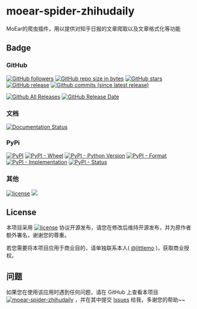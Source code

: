 # moear-spider-zhihudaily

MoEar的爬虫插件，用以提供对知乎日报的文章爬取以及文章格式化等功能

## Badge

### GitHub

[![GitHub followers](https://img.shields.io/github/followers/littlemo.svg?label=github%20follow)](https://github.com/littlemo)
[![GitHub repo size in bytes](https://img.shields.io/github/repo-size/littlemo/moear-spider-zhihudaily.svg)](https://github.com/littlemo/moear-spider-zhihudaily)
[![GitHub stars](https://img.shields.io/github/stars/littlemo/moear-spider-zhihudaily.svg?label=github%20stars)](https://github.com/littlemo/moear-spider-zhihudaily)
[![GitHub release](https://img.shields.io/github/release/littlemo/moear-spider-zhihudaily.svg)](https://github.com/littlemo/moear-spider-zhihudaily/releases)
[![Github commits (since latest release)](https://img.shields.io/github/commits-since/littlemo/moear-spider-zhihudaily/latest.svg)](https://github.com/littlemo/moear-spider-zhihudaily)

[![Github All Releases](https://img.shields.io/github/downloads/littlemo/moear-spider-zhihudaily/total.svg)](https://github.com/littlemo/moear-spider-zhihudaily/releases)
[![GitHub Release Date](https://img.shields.io/github/release-date/littlemo/moear-spider-zhihudaily.svg)](https://github.com/littlemo/moear-spider-zhihudaily/releases)

### 文档

[![Documentation Status](https://readthedocs.org/projects/moear-spider-zhihudaily/badge/?version=latest)](http://moear-spider-zhihudaily.readthedocs.io/zh_CN/latest/?badge=latest)

### PyPi

[![PyPI](https://img.shields.io/pypi/v/moear-spider-zhihudaily.svg)](https://pypi.org/project/moear-spider-zhihudaily/)
[![PyPI - Wheel](https://img.shields.io/pypi/wheel/moear-spider-zhihudaily.svg)](https://pypi.org/project/moear-spider-zhihudaily/)
[![PyPI - Python Version](https://img.shields.io/pypi/pyversions/moear-spider-zhihudaily.svg)](https://pypi.org/project/moear-spider-zhihudaily/)
[![PyPI - Format](https://img.shields.io/pypi/format/moear-spider-zhihudaily.svg)](https://pypi.org/project/moear-spider-zhihudaily/)
[![PyPI - Implementation](https://img.shields.io/pypi/implementation/moear-spider-zhihudaily.svg)](https://pypi.org/project/moear-spider-zhihudaily/)
[![PyPI - Status](https://img.shields.io/pypi/status/moear-spider-zhihudaily.svg)](https://pypi.org/project/moear-spider-zhihudaily/)

### 其他

[![license](https://img.shields.io/github/license/littlemo/moear-spider-zhihudaily.svg)](https://github.com/littlemo/moear-spider-zhihudaily)
[![](https://img.shields.io/badge/bitcoin-donate-green.svg)](https://keybase.io/littlemo)

## License

本项目采用 [![license](https://img.shields.io/github/license/littlemo/moear-spider-zhihudaily.svg)](https://github.com/littlemo/moear-spider-zhihudaily) 协议开源发布，请您在修改后维持开源发布，并为原作者额外署名，谢谢您的尊重。

若您需要将本项目应用于商业目的，请单独联系本人( [@littlemo](https://github.com/littlemo) )，获取商业授权。

## 问题

如果您在使用该应用时遇到任何问题，请在 GitHub 上查看本项目 [![moear-spider-zhihudaily](https://img.shields.io/badge/Repo-moear--spider--zhihudaily-brightgreen.svg)](https://github.com/littlemo/moear-spider-zhihudaily) ，并在其中提交 [Issues](https://github.com/littlemo/moear-spider-zhihudaily/issues) 给我，多谢您的帮助~~

